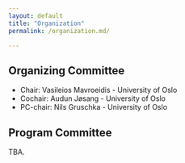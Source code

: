 ```yaml
---
layout: default
title: "Organization"
permalink: /organization.md/

---
```



## Organizing Committee

* Chair: Vasileios Mavroeidis - University of Oslo
* Cochair: Audun Jøsang - University of Oslo
* PC-chair: Nils Gruschka - University of Oslo

## Program Committee

TBA.
